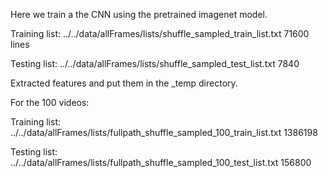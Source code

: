 Here we train a the CNN using the pretrained imagenet model.

Training list:
../../data/allFrames/lists/shuffle_sampled_train_list.txt
71600 lines

Testing list:
../../data/allFrames/lists/shuffle_sampled_test_list.txt
7840

Extracted features and put them in the _temp directory.


For the 100 videos:

Training list:
../../data/allFrames/lists/fullpath_shuffle_sampled_100_train_list.txt
1386198

Testing list:
../../data/allFrames/lists/fullpath_shuffle_sampled_100_test_list.txt
156800